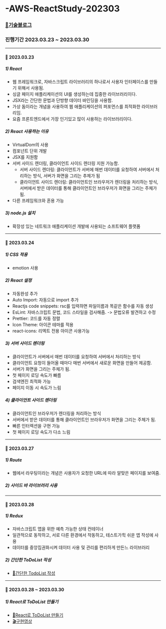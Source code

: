 # -AWS-ReactStudy-202303

### [📖기술블로그](https://donotthinkjustdo.tistory.com/category/Web/%EC%82%B0%EB%8C%80%ED%8A%B9%28%ED%94%84%EB%A1%A0%ED%8A%B8%EC%97%94%EB%93%9C%29)

### 진행기간 2023.03.23 ~ 2023.03.30

___

#### 📅 2023.03.23

##### 1) React
  - 웹 프레임워크로, 자바스크립트 라이브러리의 하나로서 사용자 인터페이스를 만들기 위해서 사용됨.
  - 싱글 페이지 애플리케이션의 UI를 생성하는데 집중한 라이브러리이다.
  - JSX라는 간단한 문법과 단방향 데이터 바인딩을 사용함.
  - 가상 돔이라는 개념을 사용하여 웹 애플리케이션의 퍼포먼스를 최적화한 라이브러리임.
  - 요즘 프론트엔드에서 가장 인기있고 많이 사용하는 라이브러리이다.

##### 2) React 사용하는 이유
  - VirtualDom의 사용
  - 컴포넌트 단위 개발
  - JSX를 지원함
  - 서버 사이드 렌더링, 클라이언트 사이드 렌더링 지원 가능함.
    - 서버 사이드 렌더링: 클라이언트가 서버에 매번 데이터를 요청하여 서버에서 처리하는 방식, 서버가 화면을 그리는 추제가 됨
    - 클라이언트 사이드 렌더링: 클라이언트인 브라우저가 렌더링을 처리하는 방식, 서버에서 받은 데이터를 통해 클라이언트인 브라우저가 화면을 그리는 주체가 됨.
  - 다른 프레임워크와 혼용 가능

##### 3) node.js 설치
  - 확장성 있는 네트워크 애플리케이션 개발에 사용되는 소프트웨어 플랫폼

___

#### 📅 2023.03.24

##### 1) CSS 적용
  - emotion 사용

##### 2) React 설정
  - 자동완성 추가
  - Auto Import: 자동으로 import 추가
  - Reactjs code snippets: rsc를 입력하면 파일이름과 똑같은 함수를 자동 생성
  - EsLint: 자바스크립트 문법, 코드 스타일을 검사해줌. -> 문법오류 발견하고 수정
  - Prettier: 코드를 자동 정렬
  - Icon Theme: 아이콘 테마를 적용
  - react-icons: 리엑트 전용 아이콘 사용가능

##### 3) 서버 사이드 렌더링
  - 클라이언트가 서버에서 매번 데이터를 요청하여 서버에서 처리하는 방식
  - 클라이언트 요청이 들어올 때마다 매번 서버에서 새로운 화면을 만들어 제공함.
  - 서버가 화면을 그리는 주체가 됨.
  - 첫 페이지 로딩 속도가 빠름
  - 검색엔진 최적화 가능
  - 페이지 이동 시 속도가 느림

##### 4) 클라이언트 사이드 렌더링
  - 클라이언트인 브라우저가 렌더링을 처리하는 방식
  - 서버에서 받은 데이터를 통해 클라이언트인 브라우저가 화면을 그리는 주체가 됨.
  - 빠른 인터렉션을 구현 가능
  - 첫 페이지 로딩 속도가 다소 느림

___

#### 📅 2023.03.27

##### 1) Route
  - 웹에서 라우팅이라는 개념은 사용자가 요청한 URL에 따라 알맞은 페이지를 보여줌.

##### 2) 사이드 바 라이브러리 사용

___

#### 📅 2023.03.28

##### 1) Redux
  - 자바스크립트 앱을 위한 예측 가능한 상태 컨테이너
  - 일관적으로 동작하고, 서로 다른 환경에서 작동하고, 테스트가힉 쉬운 앱 작성에 사용
  - 데이터를 중앙집권화시켜 데이터 사용 및 관리를 편리하게 만든느 라이브러리

##### 2) 간단한 ToDoList 작성
  - [📖간단한 TodoList 작성](https://donotthinkjustdo.tistory.com/entry/Stage13-%EC%82%B0%EB%8C%80%ED%8A%B9-%EC%9B%B9%EA%B0%9C%EB%B0%9CRedux-ToList20230328#stage12-1.-route-%EC%82%AC%EC%9A%A9%ED%95%B4%EC%84%9C-%EC%82%AC%EC%9D%B4%EB%93%9C%EB%B0%94-%EC%83%9D%EC%84%B1-1)

___

#### 📅 2023.03.28 ~ 2023.03.30

##### 1) React로 ToDoList 만들기
  - [📖React로 ToDoList 만들기](https://donotthinkjustdo.tistory.com/entry/Stage14-%EC%82%B0%EB%8C%80%ED%8A%B9-%EC%9B%B9%EA%B0%9C%EB%B0%9C-%EB%A6%AC%EC%97%91%ED%8A%B8%EB%A1%9C-TodoList-%EB%A7%8C%EB%93%A4%EA%B8%B0202303280330)
  - [🎬구현영상](https://donotthinkjustdo.tistory.com/entry/Stage14-%EC%82%B0%EB%8C%80%ED%8A%B9-%EC%9B%B9%EA%B0%9C%EB%B0%9C-%EB%A6%AC%EC%97%91%ED%8A%B8%EB%A1%9C-TodoList-%EB%A7%8C%EB%93%A4%EA%B8%B0202303280330#stage12-1.-route-%EC%82%AC%EC%9A%A9%ED%95%B4%EC%84%9C-%EC%82%AC%EC%9D%B4%EB%93%9C%EB%B0%94-%EC%83%9D%EC%84%B1-1)

